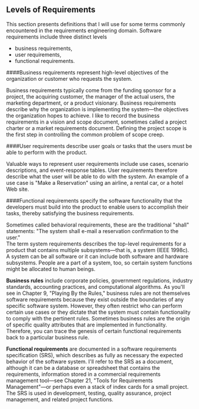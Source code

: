 Levels of Requirements
---

This section presents definitions that I will use for some terms commonly encountered in the requirements engineering domain. Software requirements include three distinct levels
  - business requirements, 
  - user requirements, 
  - functional requirements. 
  
####Business requirements represent high-level objectives of the organization or customer who requests the system.
  
Business requirements typically come from the funding sponsor for a project, the acquiring customer, the manager of the actual users, the marketing department, or a product visionary. Business requirements describe why the organization is implementing the system—the objectives the organization hopes to achieve. I like to record the business requirements in a vision and scope document, sometimes called a project charter or a market requirements document. 
Defining the project scope is the first step in controlling the common problem of scope creep.

####User requirements describe user goals or tasks that the users must be able to perform with the product.

Valuable ways to represent user requirements include use cases, scenario descriptions, and event-response tables. User requirements therefore describe what the user will be able to do with the system. An example of a use case is "Make a Reservation" using an airline, a rental car, or a hotel Web site. 

####Functional requirements specify the software functionality that the developers must build into the product to enable users to accomplish their tasks, thereby satisfying the business requirements.

Sometimes called behavioral requirements, these are the traditional "shall" statements: "The system shall e-mail a reservation confirmation to the user."  
The term system requirements describes the top-level requirements for a product that contains multiple subsystems—that is, a system (IEEE 1998c). A system can be all software or it can include both software and hardware subsystems. People are a part of a system, too, so certain system functions might be allocated to human beings.

**Business rules** include corporate policies, government regulations, industry standards, accounting practices, and computational algorithms. As you'll see in Chapter 9, "Playing By the Rules," business rules are not themselves software requirements because they exist outside the boundaries of any specific software system. However, they often restrict who can perform certain use cases or they dictate that the system must contain functionality to comply with the pertinent rules. Sometimes business rules are the origin of specific quality attributes that are implemented in functionality. Therefore, you can trace the genesis of certain functional requirements back to a particular business rule.

**Functional requirements** are documented in a software requirements specification (SRS), which describes as fully as necessary the expected behavior of the software system. I'll refer to the SRS as a document, although it can be a database or spreadsheet that contains the requirements, information stored in a commercial requirements management tool—see Chapter 21, "Tools for Requirements Management"—or perhaps even a stack of index cards for a small project. The SRS is used in development, testing, quality assurance, project management, and related project functions. 



